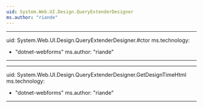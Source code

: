 ```yaml
---
uid: System.Web.UI.Design.QueryExtenderDesigner
ms.author: "riande"
---
```


---
uid: System.Web.UI.Design.QueryExtenderDesigner.#ctor
ms.technology: 
  - "dotnet-webforms"
ms.author: "riande"
---

---
uid: System.Web.UI.Design.QueryExtenderDesigner.GetDesignTimeHtml
ms.technology: 
  - "dotnet-webforms"
ms.author: "riande"
---
